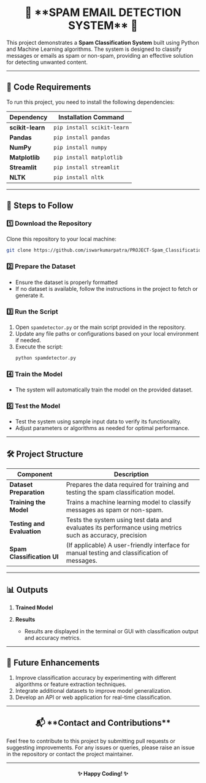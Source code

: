 <h1 align="center">📧 **SPAM EMAIL DETECTION SYSTEM** 🚫</h1>

This project demonstrates a **Spam Classification System** built using Python and Machine Learning algorithms. The system is designed to classify messages or emails as spam or non-spam, providing an effective solution for detecting unwanted content.

---

## 🚀 **Code Requirements**

To run this project, you need to install the following dependencies:

| Dependency       | Installation Command               |
|-------------------|------------------------------------|
| **scikit-learn**  | `pip install scikit-learn`        |
| **Pandas**        | `pip install pandas`              |
| **NumPy**         | `pip install numpy`               |
| **Matplotlib**    | `pip install matplotlib`          |
| **Streamlit**     | `pip install streamlit`           |
| **NLTK**          | `pip install nltk`                |

---

## 📂 **Steps to Follow**

### 1️⃣ **Download the Repository**
Clone this repository to your local machine:
```bash
git clone https://github.com/iswarkumarpatra/PROJECT-Spam_Classification.git
```

### 2️⃣ **Prepare the Dataset**
- Ensure the dataset is properly formatted 
- If no dataset is available, follow the instructions in the project to fetch or generate it.

### 3️⃣ **Run the Script**
1. Open `spamdetector.py` or the main script provided in the repository.
2. Update any file paths or configurations based on your local environment if needed.
3. Execute the script:
   ```bash
   python spamdetector.py
   ```

### 4️⃣ **Train the Model**
- The system will automatically train the model on the provided dataset.

### 5️⃣ **Test the Model**
- Test the system using sample input data to verify its functionality.
- Adjust parameters or algorithms as needed for optimal performance.

---

## 🛠️ **Project Structure**

| Component                | Description                                                                 |
|---------------------------|-----------------------------------------------------------------------------|
| **Dataset Preparation**   | Prepares the data required for training and testing the spam classification model. |
| **Training the Model**    | Trains a machine learning model to classify messages as spam or non-spam.  |
| **Testing and Evaluation**| Tests the system using test data and evaluates its performance using metrics such as accuracy, precision |
| **Spam Classification UI**| (If applicable) A user-friendly interface for manual testing and classification of messages. |

---

## 📊 **Outputs**

1. **Trained Model**  

2. **Results**  
   - Results are displayed in the terminal or GUI with classification output and accuracy metrics.



---

## 🌟 **Future Enhancements**

1. Improve classification accuracy by experimenting with different algorithms or feature extraction techniques.
2. Integrate additional datasets to improve model generalization.
3. Develop an API or web application for real-time classification.

---

<h2 align="center">📬 **Contact and Contributions**</h2>

Feel free to contribute to this project by submitting pull requests or suggesting improvements. For any issues or queries, please raise an issue in the repository or contact the project maintainer.

---

<h4 align="center">✨ Happy Coding! ✨</h4>
